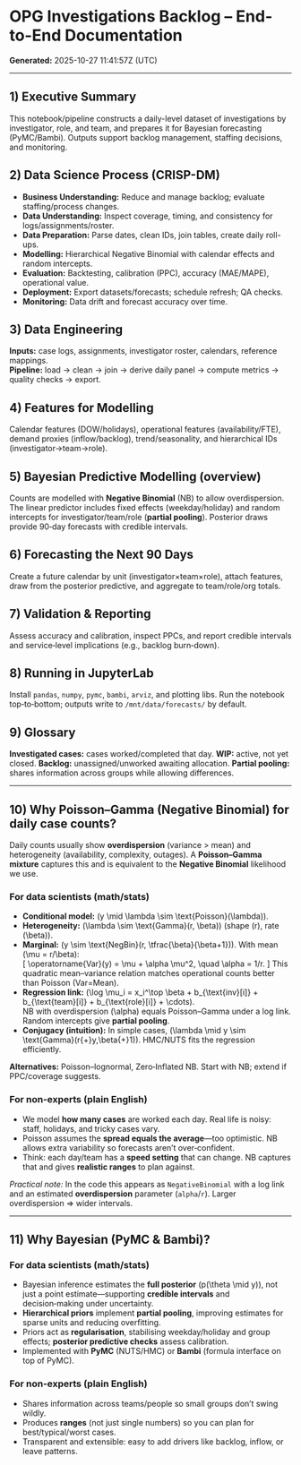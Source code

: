 # OPG Investigations Backlog – End-to-End Documentation

**Generated:** 2025-10-27 11:41:57Z (UTC)

---

## 1) Executive Summary
This notebook/pipeline constructs a daily-level dataset of investigations by investigator, role, and team, and prepares it for Bayesian forecasting (PyMC/Bambi). Outputs support backlog management, staffing decisions, and monitoring.

## 2) Data Science Process (CRISP-DM)
- **Business Understanding:** Reduce and manage backlog; evaluate staffing/process changes.
- **Data Understanding:** Inspect coverage, timing, and consistency for logs/assignments/roster.
- **Data Preparation:** Parse dates, clean IDs, join tables, create daily roll-ups.
- **Modelling:** Hierarchical Negative Binomial with calendar effects and random intercepts.
- **Evaluation:** Backtesting, calibration (PPC), accuracy (MAE/MAPE), operational value.
- **Deployment:** Export datasets/forecasts; schedule refresh; QA checks.
- **Monitoring:** Data drift and forecast accuracy over time.

## 3) Data Engineering
**Inputs:** case logs, assignments, investigator roster, calendars, reference mappings.  
**Pipeline:** load → clean → join → derive daily panel → compute metrics → quality checks → export.

## 4) Features for Modelling
Calendar features (DOW/holidays), operational features (availability/FTE), demand proxies (inflow/backlog), trend/seasonality, and hierarchical IDs (investigator→team→role).

## 5) Bayesian Predictive Modelling (overview)
Counts are modelled with **Negative Binomial** (NB) to allow overdispersion. The linear predictor includes fixed effects (weekday/holiday) and random intercepts for investigator/team/role (**partial pooling**). Posterior draws provide 90‑day forecasts with credible intervals.

## 6) Forecasting the Next 90 Days
Create a future calendar by unit (investigator×team×role), attach features, draw from the posterior predictive, and aggregate to team/role/org totals.

## 7) Validation & Reporting
Assess accuracy and calibration, inspect PPCs, and report credible intervals and service‑level implications (e.g., backlog burn‑down).

## 8) Running in JupyterLab
Install `pandas`, `numpy`, `pymc`, `bambi`, `arviz`, and plotting libs. Run the notebook top‑to‑bottom; outputs write to `/mnt/data/forecasts/` by default.

## 9) Glossary
**Investigated cases:** cases worked/completed that day. **WIP:** active, not yet closed. **Backlog:** unassigned/unworked awaiting allocation. **Partial pooling:** shares information across groups while allowing differences.

---

## 10) Why Poisson–Gamma (Negative Binomial) for daily case counts?

Daily counts usually show **overdispersion** (variance > mean) and heterogeneity (availability, complexity, outages). A **Poisson–Gamma mixture** captures this and is equivalent to the **Negative Binomial** likelihood we use.

### For data scientists (math/stats)
- **Conditional model:** \(y \mid \lambda \sim \text{Poisson}(\lambda)\).  
- **Heterogeneity:** \(\lambda \sim \text{Gamma}(r, \beta)\) (shape \(r\), rate \(\beta\)).  
- **Marginal:** \(y \sim \text{NegBin}(r, \tfrac{\beta}{\beta+1})\). With mean \(\mu = r/\beta\):  
  \[ \operatorname{Var}(y) = \mu + \alpha \mu^2, \quad \alpha = 1/r. \]
  This quadratic mean–variance relation matches operational counts better than Poisson (Var=Mean).
- **Regression link:** \(\log \mu_i = x_i^\top \beta + b_{\text{inv}[i]} + b_{\text{team}[i]} + b_{\text{role}[i]} + \cdots\).  
  NB with overdispersion \(\alpha\) equals Poisson–Gamma under a log link. Random intercepts give **partial pooling**.
- **Conjugacy (intuition):** In simple cases, \(\lambda \mid y \sim \text{Gamma}(r{+}y,\beta{+}1)\). HMC/NUTS fits the regression efficiently.

**Alternatives:** Poisson–lognormal, Zero‑Inflated NB. Start with NB; extend if PPC/coverage suggests.

### For non‑experts (plain English)
- We model **how many cases** are worked each day. Real life is noisy: staff, holidays, and tricky cases vary.
- Poisson assumes the **spread equals the average**—too optimistic. NB allows extra variability so forecasts aren’t over‑confident.
- Think: each day/team has a **speed setting** that can change. NB captures that and gives **realistic ranges** to plan against.

*Practical note:* In the code this appears as `NegativeBinomial` with a log link and an estimated **overdispersion** parameter (`alpha`/`r`). Larger overdispersion ⇒ wider intervals.

---

## 11) Why Bayesian (PyMC & Bambi)?

### For data scientists (math/stats)
- Bayesian inference estimates the **full posterior** \(p(\theta \mid y)\), not just a point estimate—supporting **credible intervals** and decision‑making under uncertainty.
- **Hierarchical priors** implement **partial pooling**, improving estimates for sparse units and reducing overfitting.
- Priors act as **regularisation**, stabilising weekday/holiday and group effects; **posterior predictive checks** assess calibration.
- Implemented with **PyMC** (NUTS/HMC) or **Bambi** (formula interface on top of PyMC).

### For non‑experts (plain English)
- Shares information across teams/people so small groups don’t swing wildly.
- Produces **ranges** (not just single numbers) so you can plan for best/typical/worst cases.
- Transparent and extensible: easy to add drivers like backlog, inflow, or leave patterns.
